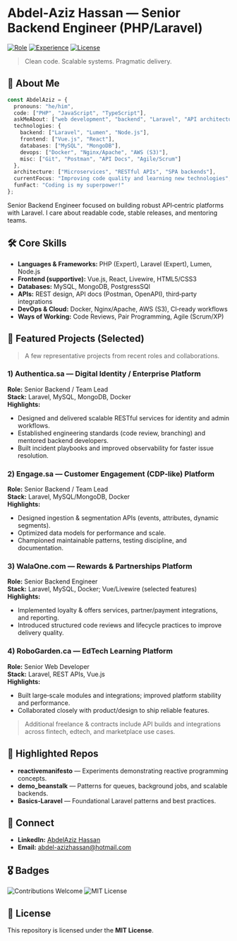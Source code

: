 # Abdel‑Aziz Hassan — Senior Backend Engineer (PHP/Laravel)

[![Role](https://img.shields.io/badge/Role-Backend%20Engineer-informational)](#)
[![Experience](https://img.shields.io/badge/Experience-7%2B%20years-success)](#)
[![License](https://img.shields.io/badge/License-MIT-lightgrey)](#)

> Clean code. Scalable systems. Pragmatic delivery.

## 🚀 About Me
```ts
const AbdelAziz = {
  pronouns: "he/him",
  code: ["PHP", "JavaScript", "TypeScript"],
  askMeAbout: ["web development", "backend", "Laravel", "API architecture"],
  technologies: {
    backend: ["Laravel", "Lumen", "Node.js"],
    frontend: ["Vue.js", "React"],
    databases: ["MySQL", "MongoDB"],
    devops: ["Docker", "Nginx/Apache", "AWS (S3)"],
    misc: ["Git", "Postman", "API Docs", "Agile/Scrum"]
  },
  architecture: ["Microservices", "RESTful APIs", "SPA backends"],
  currentFocus: "Improving code quality and learning new technologies",
  funFact: "Coding is my superpower!"
};
```
Senior Backend Engineer focused on building robust API‑centric platforms with Laravel. I care about readable code, stable releases, and mentoring teams.


## 🛠️ Core Skills
- **Languages & Frameworks:** PHP (Expert), Laravel (Expert), Lumen, Node.js  
- **Frontend (supportive):** Vue.js, React, Livewire, HTML5/CSS3  
- **Databases:** MySQL, MongoDB, PostgressSQl
- **APIs:** REST design, API docs (Postman, OpenAPI), third‑party integrations  
- **DevOps & Cloud:** Docker, Nginx/Apache, AWS (S3), CI‑ready workflows  
- **Ways of Working:** Code Reviews, Pair Programming, Agile (Scrum/XP)


## 🌟 Featured Projects (Selected)
> A few representative projects from recent roles and collaborations.

### 1) Authentica.sa — Digital Identity / Enterprise Platform
**Role:** Senior Backend / Team Lead  
**Stack:** Laravel, MySQL, MongoDB, Docker  
**Highlights:**
- Designed and delivered scalable RESTful services for identity and admin workflows.  
- Established engineering standards (code review, branching) and mentored backend developers.  
- Built incident playbooks and improved observability for faster issue resolution.

### 2) Engage.sa — Customer Engagement (CDP‑like) Platform
**Role:** Senior Backend / Team Lead  
**Stack:** Laravel, MySQL/MongoDB, Docker  
**Highlights:**
- Designed ingestion & segmentation APIs (events, attributes, dynamic segments).  
- Optimized data models for performance and scale.  
- Championed maintainable patterns, testing discipline, and documentation.

### 3) WalaOne.com — Rewards & Partnerships Platform
**Role:** Senior Backend Engineer  
**Stack:** Laravel, MySQL, Docker; Vue/Livewire (selected features)  
**Highlights:**
- Implemented loyalty & offers services, partner/payment integrations, and reporting.  
- Introduced structured code reviews and lifecycle practices to improve delivery quality.

### 4) RoboGarden.ca — EdTech Learning Platform
**Role:** Senior Web Developer  
**Stack:** Laravel, REST APIs, Vue.js  
**Highlights:**
- Built large‑scale modules and integrations; improved platform stability and performance.  
- Collaborated closely with product/design to ship reliable features.

> Additional freelance & contracts include API builds and integrations across fintech, edtech, and marketplace use cases.


## 🧩 Highlighted Repos
- **reactivemanifesto** — Experiments demonstrating reactive programming concepts.  
- **demo_beanstalk** — Patterns for queues, background jobs, and scalable backends.  
- **Basics‑Laravel** — Foundational Laravel patterns and best practices.


## 🤝 Connect
- **LinkedIn:** [AbdelAziz Hassan ](https://www.linkedin.com/in/abdel-aziz-hassan-64360266/) 
- **Email:** abdel-azizhassan@hotmail.com 


## 🎖️ Badges
![Contributions Welcome](https://img.shields.io/badge/Contributions-Welcome-brightgreen)
![MIT License](https://img.shields.io/badge/License-MIT-lightgrey)


## 📜 License
This repository is licensed under the **MIT License**.

